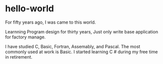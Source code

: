 # hello-world

For fifty years ago, I was came to this world.

Learnning Program design for thirty years, Just only write base application for factory manage.

I have studied C, Basic, Fortran, Assemably, and Pascal. The most commonly used at work is Basic. I started learning C # during my free time in retirement.
